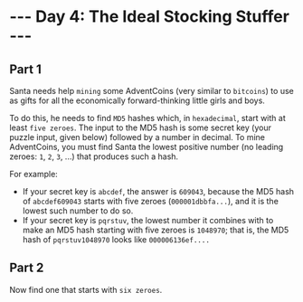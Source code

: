 # --- Day 4: The Ideal Stocking Stuffer ---

## Part 1

Santa needs help `mining` some AdventCoins (very similar to `bitcoins`) to use as gifts for all the economically forward-thinking little girls and boys.

To do this, he needs to find `MD5` hashes which, in `hexadecimal`, start with at least `five zeroes`. The input to the MD5 hash is some secret key (your puzzle input, given below) followed by a number in decimal. To mine AdventCoins, you must find Santa the lowest positive number (no leading zeroes: `1`, `2`, `3`, ...) that produces such a hash.

For example:

- If your secret key is `abcdef`, the answer is `609043`, because the MD5 hash of `abcdef609043` starts with five zeroes (`000001dbbfa...`), and it is the lowest such number to do so.
- If your secret key is `pqrstuv`, the lowest number it combines with to make an MD5 hash starting with five zeroes is `1048970`; that is, the MD5 hash of `pqrstuv1048970` looks like `000006136ef....`

## Part 2

Now find one that starts with `six zeroes`.
